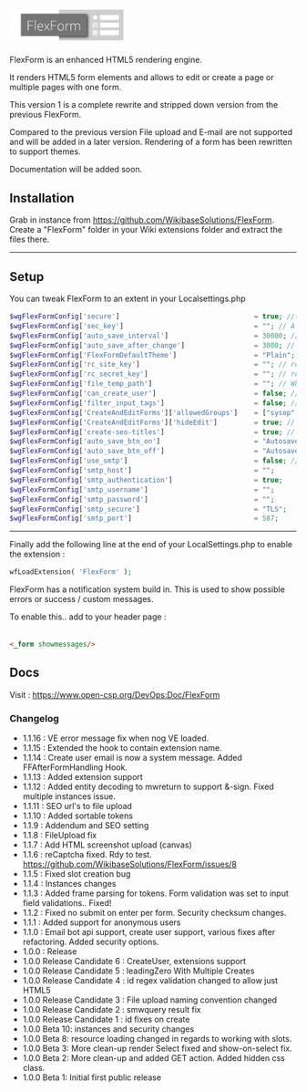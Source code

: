 # <img alt="FlexForm" width="200" src="FlexForm-logo.png">

FlexForm is an enhanced HTML5 rendering engine.

It renders HTML5 form elements and allows to edit or create a page or multiple pages with one form.

This version 1 is a complete rewrite and stripped down version from the previous FlexForm.

Compared to the previous version File upload and E-mail are not supported and will be added in a later version.
Rendering of a form has been rewritten to support themes.

Documentation will be added soon.

## Installation

Grab in instance from https://github.com/WikibaseSolutions/FlexForm. Create a "FlexForm" folder in your Wiki extensions
folder and extract the files there.

---

## Setup

You can tweak FlexForm to an extent in your Localsettings.php

```php
$wgFlexFormConfig['secure']                                 = true; //( default is true ). Will render form that make no sense when inspected in the browser
$wgFlexFormConfig['sec_key']                                = ""; // A salt key for encryption. Used together with "secure" option. Must be set when using multiple instances of a wiki
$wgFlexFormConfig['auto_save_interval']                     = 30000; // defaults to 3 minutes.
$wgFlexFormConfig['auto_save_after_change']                 = 3000; // defaults to 3 seconds after last change
$wgFlexFormConfig['FlexFormDefaultTheme']                   = "Plain"; // Currently the only form
$wgFlexFormConfig['rc_site_key']                            = ""; // reCaptcha site key
$wgFlexFormConfig['rc_secret_key']                          = ""; // reCaptcha secret key
$wgFlexFormConfig['file_temp_path']                         = ""; // When using image upload conversion, we need a place to temporarily store images.
$wgFlexFormConfig['can_create_user']                        = false; // If FlexForm is allowed to create new users
$wgFlexFormConfig['filter_input_tags']                      = false; // Defaults to false. Will filter all parser arguments to plain text, except value parameters. Will also disallow onClick and onFocus parameter. This feature will most likely be removed in future updates.
$wgFlexFormConfig['CreateAndEditForms']['allowedGroups']    = ["sysop","moderator"]; // Defaults to sysop. Only a user in the allowedGroups is able to edit pages with a FlexForm in the source.
$wgFlexFormConfig['CreateAndEditForms']['hideEdit']         = true; // Defaults to true. If a user is not in the allowedGroups then hide edit and editsource menu items for any page containing a FlexForm form.
$wgFlexFormConfig['create-seo-titles']                      = true; // Defaults to false. Will filter any user input on creating a new page to be SEO friendly.
$wgFlexFormConfig['auto_save_btn_on']                       = "Autosave On";
$wgFlexFormConfig['auto_save_btn_off']                      = "Autosave Off";
$wgFlexFormConfig['use_smtp']                               = false; // when sending email, should we use separate smtp ?
$wgFlexFormConfig['smtp_host']                              = "";
$wgFlexFormConfig['smtp_authentication']                    = true;
$wgFlexFormConfig['smtp_username']                          = "";
$wgFlexFormConfig['smtp_password']                          = "";
$wgFlexFormConfig['smtp_secure']                            = "TLS";
$wgFlexFormConfig['smtp_port']                              = 587;
```

---

Finally add the following line at the end of your LocalSettings.php to enable the extension :

```php
wfLoadExtension( 'FlexForm' );
```

FlexForm has a notification system build in. This is used to show possible errors or success / custom messages.

To enable this.. add to your header page :

```html

<_form showmessages/>
```

## Docs

Visit : https://www.open-csp.org/DevOps:Doc/FlexForm

### Changelog

* 1.1.16 : VE error message fix when nog VE loaded.
* 1.1.15 : Extended the hook to contain extension name.
* 1.1.14 : Create user email is now a system message. Added FFAfterFormHandling Hook.
* 1.1.13 : Added extension support
* 1.1.12 : Added entity decoding to mwreturn to support &-sign. Fixed multiple instances issue.
* 1.1.11 : SEO url's to file upload
* 1.1.10 : Added sortable tokens
* 1.1.9 : Addendum and SEO setting
* 1.1.8 : FileUpload fix
* 1.1.7 : Add HTML screenshot upload (canvas)
* 1.1.6 : reCaptcha fixed. Rdy to test. https://github.com/WikibaseSolutions/FlexForm/issues/8
* 1.1.5 : Fixed slot creation bug
* 1.1.4 : Instances changes
* 1.1.3 : Added frame parsing for tokens. Form validation was set to input field validations.. Fixed!
* 1.1.2 : Fixed no submit on enter per form. Security checksum changes.
* 1.1.1 : Added support for anonymous users
* 1.1.0 : Email bot api support, create user support, various fixes after refactoring. Added security options.
* 1.0.0 : Release
* 1.0.0 Release Candidate 6 : CreateUser, extensions support
* 1.0.0 Release Candidate 5 : leadingZero With Multiple Creates
* 1.0.0 Release Candidate 4 : id regex validation changed to allow just HTML5
* 1.0.0 Release Candidate 3 : File upload naming convention changed
* 1.0.0 Release Candidate 2 : smwquery result fix
* 1.0.0 Release Candidate 1 : id fixes on create
* 1.0.0 Beta 10: instances and security changes
* 1.0.0 Beta 8: resource loading changed in regards to working with slots.
* 1.0.0 Beta 3: More clean-up render Select fixed and show-on-select fix.
* 1.0.0 Beta 2: More clean-up and added GET action. Added hidden css class.
* 1.0.0 Beta 1: Initial first public release
